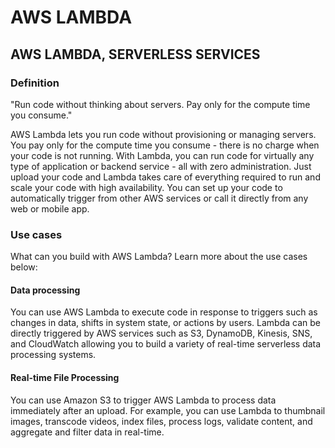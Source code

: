 # AWS LAMBDA
## AWS LAMBDA, SERVERLESS SERVICES

### Definition
"Run code without thinking about servers. Pay only for the compute time you consume."

AWS Lambda lets you run code without provisioning or managing servers. You pay only for the compute time you consume - there is no charge when your code is not running. With Lambda, you can run code for virtually any type of application or backend service - all with zero administration. Just upload your code and Lambda takes care of everything required to run and scale your code with high availability. You can set up your code to automatically trigger from other AWS services or call it directly from any web or mobile app.

### Use cases
What can you build with AWS Lambda? Learn more about the use cases below:

#### Data processing
You can use AWS Lambda to execute code in response to triggers such as changes in data, shifts in system state, or actions by users. Lambda can be directly triggered by AWS services such as S3, DynamoDB, Kinesis, SNS, and CloudWatch allowing you to build a variety of real-time serverless data processing systems.

#### Real-time File Processing
You can use Amazon S3 to trigger AWS Lambda to process data immediately after an upload. For example, you can use Lambda to thumbnail images, transcode videos, index files, process logs, validate content, and aggregate and filter data in real-time.
